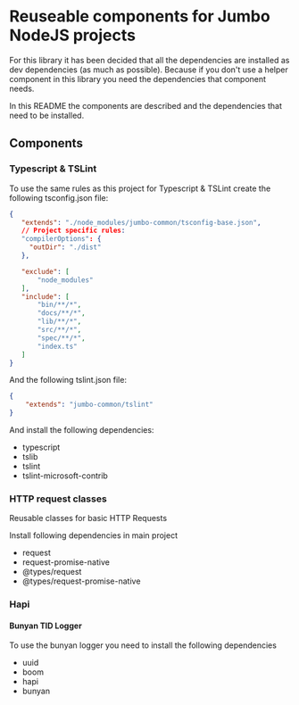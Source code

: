 # Reuseable components for Jumbo NodeJS projects

For this library it has been decided that all the dependencies are installed as dev dependencies 
(as much as possible). Because if you don't use a helper component in this library you need the 
dependencies that component needs.

In this README the components are described and the dependencies that need to be installed.

## Components

### Typescript & TSLint

To use the same rules as this project for Typescript & TSLint create the following tsconfig.json file:
```json
{
   "extends": "./node_modules/jumbo-common/tsconfig-base.json",
   // Project specific rules:
   "compilerOptions": {
     "outDir": "./dist"
   },

   "exclude": [
       "node_modules"
   ],
   "include": [
       "bin/**/*",
       "docs/**/*",
       "lib/**/*",
       "src/**/*",
       "spec/**/*",
       "index.ts"
   ]
}
```
And the following tslint.json file:
```json
{
    "extends": "jumbo-common/tslint"
}
```

And install the following dependencies:
* typescript
* tslib
* tslint
* tslint-microsoft-contrib

### HTTP request classes

Reusable classes for basic HTTP Requests

Install following dependencies in main project
* request
* request-promise-native
* @types/request
* @types/request-promise-native

### Hapi

#### Bunyan TID Logger
To use the bunyan logger you need to install the following dependencies 
* uuid
* boom
* hapi
* bunyan